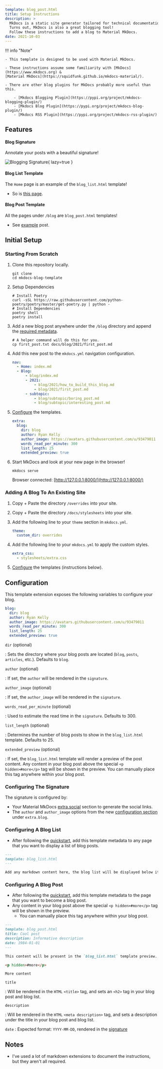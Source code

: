 ```yaml
---
template: blog_post.html
title: Setup Instructions
description: >
  MkDocs is a static site generator tailored for technical documentation.
  Turns out, MkDocs is also a great blogging tool! 
  Follow these instructions to add a blog to Material MkDocs.
date: 2021-10-03
---
```


!!! info "Note"

    - This template is designed to be used with Material MkDocs.

    - These instructions assume some familiarity with [MkDocs](https://www.mkdocs.org) & 
    [Material MkDocs](https://squidfunk.github.io/mkdocs-material/).

    - There are other blog plugins for MkDocs probably more useful than this.
    
        - [Mkdocs Blogging Plugin](https://pypi.org/project/mkdocs-blogging-plugin/)
        - [Mkdocs Blog Plugin](https://pypi.org/project/mkdocs-blog-plugin/)
        - [Mkdocs RSS Plugin](https://pypi.org/project/mkdocs-rss-plugin/)


## Features

#### Blog Signature

Annotate your posts with a beautiful signature!

![Blogging Signature](/img/signature.png){ lazy=true }

#### Blog List Template

The `Home` page is an example of the `blog_list.html` template! 

- So is [this page](/blog).

#### Blog Post Template

All the pages under `/blog` are `blog_post.html` templates!

- See [example](/blog/subtopic/interesting_post) post.

## Initial Setup

<p hidden>#more</p>

### Starting From Scratch

1. Clone this repository locally.

    ```shell
    git clone 
    cd mkdocs-blog-template
    ```

2. Setup Dependencies

    ```shell
    # Install Poetry
    curl -sSL https://raw.githubusercontent.com/python-poetry/poetry/master/get-poetry.py | python -
    # Install Dependencies
    poetry shell
    poetry install
    ```

3. Add a new blog post anywhere under the `/blog` directory and append the [required metadata](#configuring-a-blog-post).

    ```shell
    # A helper command will do this for you.
    cp first_post.txt docs/blog/2021/first_post.md
    ```

4. Add this new post to the `mkdocs.yml` navigation configuration.

    ```yaml hl_lines="7"
    nav:
      - Home: index.md
      - Blog:
          - blog/index.md
          - 2021:
              - blog/2021/how_to_build_this_blog.md
              - blog/2021/first_post.md
          - subtopic:
              - blog/subtopic/boring_post.md
              - blog/subtopic/interesting_post.md
    ```

5. [Configure](#configuration) the templates.

    ```yaml hl_lines="2-10"
    extra:
      blog:
        dir: blog
        author: Ryan Kelly
        author_image: https://avatars.githubusercontent.com/u/93479011
        words_read_per_minute: 300
        list_length: 25
        extended_preview: true
    ```

7. Start MkDocs and look at your new page in the browser!

    ```shell
    mkdocs serve
    ```
    Browser connected: [http://127.0.0.1:8000/](http://127.0.0.1:8000/)

### Adding A Blog To An Existing Site

1. Copy + Paste the directory `/overrides` into your site.
2. Copy + Paste the directory `/docs/stylesheets` into your site.
3. Add the following line to your `theme` section in `mkdocs.yml`.

    ```yaml hl_lines="2"
    theme:
      custom_dir: overrides
    ```

4. Add the following line to your `mkdocs.yml` to apply the custom styles.

    ```yaml
    extra_css:
      - stylesheets/extra.css
    ```

5. [Configure](#configuration) the templates (instructions below).


## Configuration

This template extension exposes the following variables to configure your blog.

```yaml
blog:
  dir: blog
  author: Ryan Kelly
  author_image: https://avatars.githubusercontent.com/u/93479011
  words_read_per_minute: 300
  list_length: 25
  extended_preview: true
```

`dir` (optional)

:   Sets the directory where your blog posts are located (`blog`, `posts`, `articles`, etc.). Defaults to `blog`. 

`author` (optional)

:   If set, the `author` will be rendered in the `signature`.

`author_image` (optional)

:   If set, the `author_image` will be rendered in the `signature`.


`words_read_per_minute` (optional)

:   Used to estimate the read time in the `signature`. 
    Defaults to 300.

`list_length` (optional)

:   Determines the number of blog posts to show in the `blog_list.html` template.
    Defaults to 25.


`extended_preview` (optional)

:   If set, the `blog_list.html` template will render a preview of the post content.
    Any content in your blog post above the special `<p hidden>#more</p>` tag will be shown in the preview.
    You can manually place this tag anywhere within your blog post. 

### Configuring The Signature

The signature is configured by:

- Your Material MkDocs [extra.social]((https://squidfunk.github.io/mkdocs-material/setup/setting-up-the-footer/#social-links)) 
section to generate the social links.
- The `author` and `author_image` options from the new [configuration section](#configuration) under `extra.blog`.

### Configuring A Blog List

- After following the [quickstart](#quick-start),
add this template metadata to any page that you want to display a list of blog posts.

```markdown
---
template: blog_list.html
---

Add any markdown content here, the blog list will be displayed below it.
```

### Configuring A Blog Post

- After following the [quickstart](#quick-start), 
 add this template metadata to the page that you want to become a blog post.
- Any content in your blog post above the special `<p hidden>#more</p>` tag will be shown in the preview.
    - You can manually place this tag anywhere within your blog post. 

```markdown
---
template: blog_post.html
title: Cool post
description: Informative description
date: 1984-01-01
---

This content will be present in the `blog_list.html` template preview.

<p hidden>#more</p>

More content
```

`title`

:   Will be rendered in the `HTML` `<title>` tag, 
    and sets an `<h2>` tag in your blog post and blog list.

`description`

:   Will be rendered in the `HTML` `<meta description>` tag, 
    and sets a description under the title in your blog post and blog list.

`date`
:   Expected format: `YYYY-MM-DD`, rendered in the [signature](#blog-signature)


## Notes

- I've used a lot of markdown extensions to document the instructions, but they aren't all required.